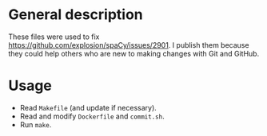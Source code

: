 # General description

These files were used to fix https://github.com/explosion/spaCy/issues/2901. I publish them because they could help others who are new to making changes with Git and GitHub.

# Usage

- Read `Makefile` (and update if necessary).
- Read and modify `Dockerfile` and `commit.sh`.
- Run `make`.
